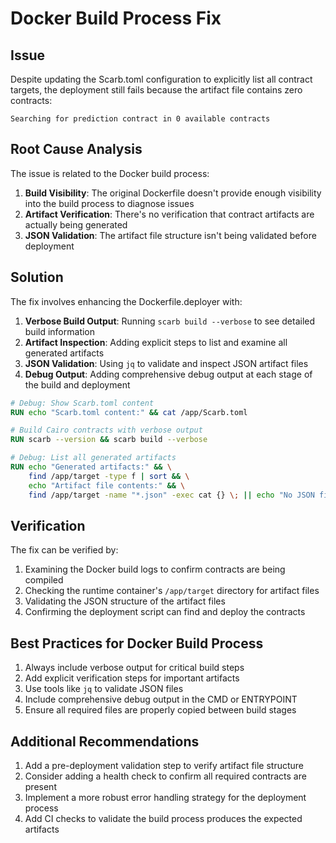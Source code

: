 # Docker Build Process Fix

## Issue
Despite updating the Scarb.toml configuration to explicitly list all contract targets, the deployment still fails because the artifact file contains zero contracts:

```
Searching for prediction contract in 0 available contracts
```

## Root Cause Analysis
The issue is related to the Docker build process:

1. **Build Visibility**: The original Dockerfile doesn't provide enough visibility into the build process to diagnose issues
2. **Artifact Verification**: There's no verification that contract artifacts are actually being generated
3. **JSON Validation**: The artifact file structure isn't being validated before deployment

## Solution
The fix involves enhancing the Dockerfile.deployer with:

1. **Verbose Build Output**: Running `scarb build --verbose` to see detailed build information
2. **Artifact Inspection**: Adding explicit steps to list and examine all generated artifacts
3. **JSON Validation**: Using `jq` to validate and inspect JSON artifact files
4. **Debug Output**: Adding comprehensive debug output at each stage of the build and deployment

```dockerfile
# Debug: Show Scarb.toml content
RUN echo "Scarb.toml content:" && cat /app/Scarb.toml

# Build Cairo contracts with verbose output
RUN scarb --version && scarb build --verbose

# Debug: List all generated artifacts
RUN echo "Generated artifacts:" && \
    find /app/target -type f | sort && \
    echo "Artifact file contents:" && \
    find /app/target -name "*.json" -exec cat {} \; || echo "No JSON files found"
```

## Verification
The fix can be verified by:
1. Examining the Docker build logs to confirm contracts are being compiled
2. Checking the runtime container's `/app/target` directory for artifact files
3. Validating the JSON structure of the artifact files
4. Confirming the deployment script can find and deploy the contracts

## Best Practices for Docker Build Process
1. Always include verbose output for critical build steps
2. Add explicit verification steps for important artifacts
3. Use tools like `jq` to validate JSON files
4. Include comprehensive debug output in the CMD or ENTRYPOINT
5. Ensure all required files are properly copied between build stages

## Additional Recommendations
1. Add a pre-deployment validation step to verify artifact file structure
2. Consider adding a health check to confirm all required contracts are present
3. Implement a more robust error handling strategy for the deployment process
4. Add CI checks to validate the build process produces the expected artifacts
